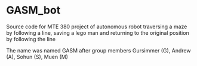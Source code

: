 # GASM_bot
Source code for MTE 380 project of autonomous robot traversing a maze by following a line, saving a lego man and returning to the original position by following the line

The name was named GASM after group members Gursimmer (G), Andrew (A), Sohun (S), Muen (M)